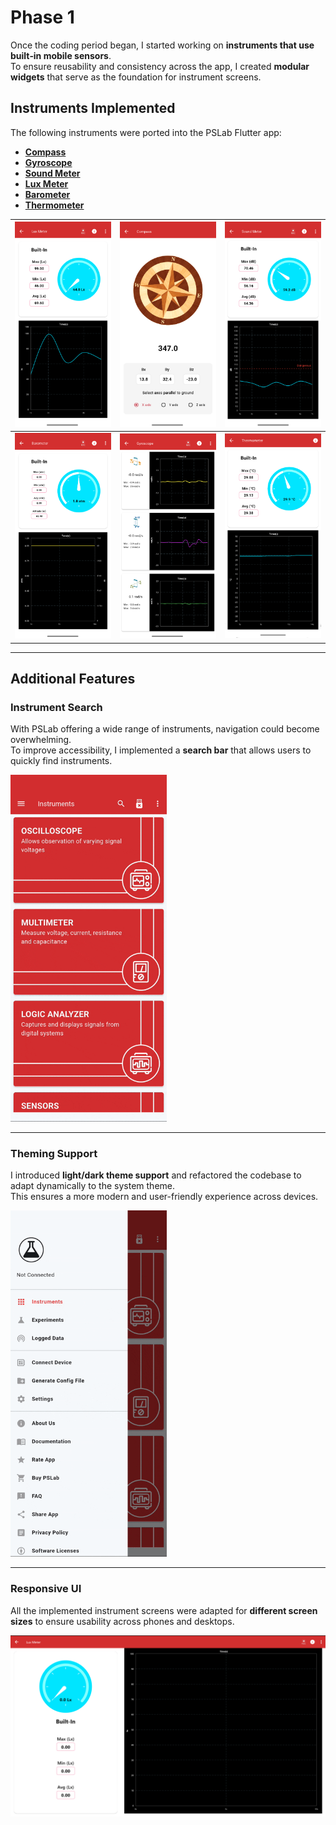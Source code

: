 # Phase 1

Once the coding period began, I started working on **instruments that use built‑in mobile sensors**.  
To ensure reusability and consistency across the app, I created **modular widgets** that serve as the foundation for instrument screens.

## Instruments Implemented
The following instruments were ported into the PSLab Flutter app:

- [**Compass**](https://github.com/fossasia/pslab-app/pull/2710)  
- [**Gyroscope**](https://github.com/fossasia/pslab-app/pull/2723)  
- [**Sound Meter**](https://github.com/fossasia/pslab-app/pull/2739)  
- [**Lux Meter**](https://github.com/fossasia/pslab-app/pull/2733)  
- [**Barometer**](https://github.com/fossasia/pslab-app/pull/2743)  
- [**Thermometer**](https://github.com/fossasia/pslab-app/pull/2761)  

| <img width="250" alt="luxmeter" src="../images/luxmeter.png" /> | <img width="250" alt="compass" src="../images/compass.png" /> | <img width="250" alt="soundmeter" src="../images/soundmeter.png" /> |
|---|---|---|
| <img width="250" alt="barometer" src="../images/barometer.png" /> | <img width="250" alt="gyroscope" src="../images/gyroscope.png" /> | <img width="250" alt="thermometer" src="../images/thermometer.png" /> |

---

## Additional Features

### Instrument Search  
With PSLab offering a wide range of instruments, navigation could become overwhelming.  
To improve accessibility, I implemented a **search bar** that allows users to quickly find instruments.  

<img width=250 alt="search_feature" src="../images/search_feature.gif" />

---

### Theming Support  
I introduced **light/dark theme support** and refactored the codebase to adapt dynamically to the system theme.  
This ensures a more modern and user-friendly experience across devices.  

<img width="250" alt="theme_feature" src="../images/theme_feature.gif" />

---

### Responsive UI  
All the implemented instrument screens were adapted for **different screen sizes** to ensure usability across phones and desktops.  

<img alt="desktop" src="../images/desktop.png" />